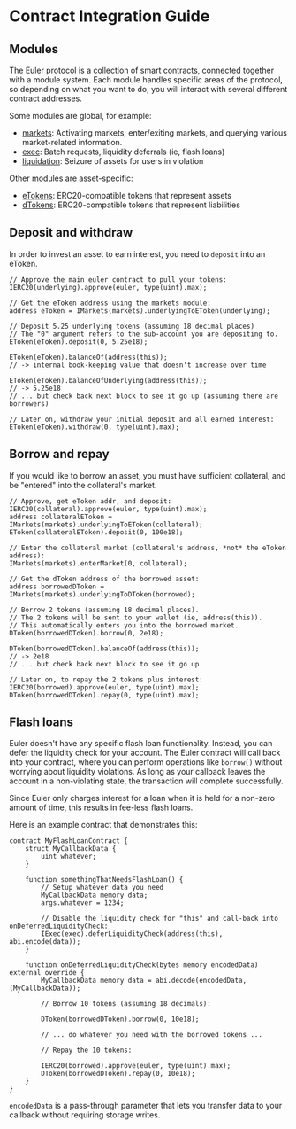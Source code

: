 # Contract Integration Guide

## Modules

The Euler protocol is a collection of smart contracts, connected together with a module system. Each module handles specific areas of the protocol, so depending on what you want to do, you will interact with several different contract addresses.

Some modules are global, for example:

* [markets](integration-guide.md#markets): Activating markets, enter/exiting markets, and querying various market-related information.
* [exec](integration-guide.md#exec): Batch requests, liquidity deferrals \(ie, flash loans\)
* [liquidation](integration-guide.md#liquidation): Seizure of assets for users in violation

Other modules are asset-specific:

* [eTokens](integration-guide.md#eTokens): ERC20-compatible tokens that represent assets
* [dTokens](integration-guide.md#dTokens): ERC20-compatible tokens that represent liabilities

## Deposit and withdraw

In order to invest an asset to earn interest, you need to `deposit` into an eToken.

```text
// Approve the main euler contract to pull your tokens:
IERC20(underlying).approve(euler, type(uint).max);

// Get the eToken address using the markets module:
address eToken = IMarkets(markets).underlyingToEToken(underlying);

// Deposit 5.25 underlying tokens (assuming 18 decimal places)
// The "0" argument refers to the sub-account you are depositing to.
EToken(eToken).deposit(0, 5.25e18);

EToken(eToken).balanceOf(address(this));
// -> internal book-keeping value that doesn't increase over time

EToken(eToken).balanceOfUnderlying(address(this));
// -> 5.25e18
// ... but check back next block to see it go up (assuming there are borrowers)

// Later on, withdraw your initial deposit and all earned interest:
EToken(eToken).withdraw(0, type(uint).max);
```

## Borrow and repay

If you would like to borrow an asset, you must have sufficient collateral, and be "entered" into the collateral's market.

```text
// Approve, get eToken addr, and deposit:
IERC20(collateral).approve(euler, type(uint).max);
address collateralEToken = IMarkets(markets).underlyingToEToken(collateral);
EToken(collateralEToken).deposit(0, 100e18);

// Enter the collateral market (collateral's address, *not* the eToken address):
IMarkets(markets).enterMarket(0, collateral);

// Get the dToken address of the borrowed asset:
address borrowedDToken = IMarkets(markets).underlyingToDToken(borrowed);

// Borrow 2 tokens (assuming 18 decimal places).
// The 2 tokens will be sent to your wallet (ie, address(this)).
// This automatically enters you into the borrowed market.
DToken(borrowedDToken).borrow(0, 2e18);

DToken(borrowedDToken).balanceOf(address(this));
// -> 2e18
// ... but check back next block to see it go up

// Later on, to repay the 2 tokens plus interest:
IERC20(borrowed).approve(euler, type(uint).max);
DToken(borrowedDToken).repay(0, type(uint).max);
```

## Flash loans

Euler doesn't have any specific flash loan functionality. Instead, you can defer the liquidity check for your account. The Euler contract will call back into your contract, where you can perform operations like `borrow()` without worrying about liquidity violations. As long as your callback leaves the account in a non-violating state, the transaction will complete successfully.

Since Euler only charges interest for a loan when it is held for a non-zero amount of time, this results in fee-less flash loans.

Here is an example contract that demonstrates this:

```text
contract MyFlashLoanContract {
    struct MyCallbackData {
        uint whatever;
    }

    function somethingThatNeedsFlashLoan() {
        // Setup whatever data you need
        MyCallbackData memory data;
        args.whatever = 1234;

        // Disable the liquidity check for "this" and call-back into onDeferredLiquidityCheck:
        IExec(exec).deferLiquidityCheck(address(this), abi.encode(data));
    }

    function onDeferredLiquidityCheck(bytes memory encodedData) external override {
        MyCallbackData memory data = abi.decode(encodedData, (MyCallbackData));

        // Borrow 10 tokens (assuming 18 decimals):

        DToken(borrowedDToken).borrow(0, 10e18);

        // ... do whatever you need with the borrowed tokens ...

        // Repay the 10 tokens:

        IERC20(borrowed).approve(euler, type(uint).max);
        DToken(borrowedDToken).repay(0, 10e18);
    }
}
```

`encodedData` is a pass-through parameter that lets you transfer data to your callback without requiring storage writes.

